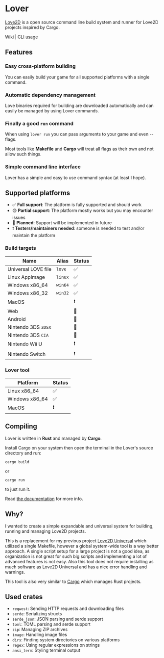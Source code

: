 # Lover
[Love2D](https://love2d.org/) is a open source command line build system and runner for Love2D projects inspired by Cargo.

[Wiki](https://github.com/Wolfyxon/lover/wiki) | [CLI usage](https://github.com/Wolfyxon/lover/wiki/Using-Lover)

## Features
### Easy cross-platform building
You can easily build your game for all supported platforms with a single command.

### Automatic dependency management
Love binaries required for building are downloaded automatically and can easily be managed by using Lover commands.

### Finally a good `run` command
When using `lover run` you can pass arguments to your game and even --flags.

Most tools like **Makefile** and **Cargo** will treat all flags as their own and not allow such things.

### Simple command line interface
Lover has a simple and easy to use command syntax (at least I hope).

## Supported platforms
- ✅ **Full support**: The platform is fully supported and should work
- 🟡 **Partial support**: The platform mostly works but you may encounter issues
- 📁 **Planned**: Support will be implemented in future
- ❗ **Testers/maintainers needed**: someone is needed to test and/or maintain the platform

### Build targets
| Name                | Alias   | Status |
|---------------------|---------|--------|
| Universal LOVE file | `love`  | ✅     |
| Linux AppImage      | `linux` | ✅     |
| Windows x86_64      | `win64` | ✅     |
| Windows x86_32      | `win32` | ✅     |
| MacOS               |         | ❗     |
| Web                 |         | 📁     |
| Android             |         | 📁     |
| Nintendo 3DS `3DSX` |         | 📁     |
| Nintendo 3DS `CIA`  |         | 📁     |
| Nintendo Wii U      |         | ❗     |
| Nintendo Switch     |         | ❗     |

### Lover tool
| Platform       | Status |
|----------------|--------|
| Linux x86_64   | ✅     |
| Windows x86_64 | ✅     |
| MacOS          | ❗     |

## Compiling
Lover is written in **Rust** and managed by **Cargo**. 

Install Cargo on your system then open the terminal in the Lover's source directory and run:
```
cargo build
```
or
```
cargo run
```
to just run it.

Read [the documentation](https://doc.rust-lang.org/cargo/) for more info.

## Why?
I wanted to create a simple expandable and universal system for building, running and managing Love2D projects.

This is a replacement for my previous project [Love2D Universal](https://github.com/Wolfyxon/love2d-universal) which utilized a single Makefile, however a global system-wide tool is a way better approach.
A single script setup for a large project is not a good idea, as organization is not great for such big scripts and implementing a lot of advanced features is not easy. 
Also this tool does not require installing as much software as Love2D Universal and has a nice error handling and warnings.

This tool is also very similar to [Cargo](https://github.com/rust-lang/cargo/) which manages Rust projects.

## Used crates
- `reqwest`: Sending HTTP requests and downloading files
- `serde`: Serializing structs
- `serde_json`: JSON parsing and serde support
- `toml`: TOML parsing and serde support
- `zip`: Managing ZIP archives
- `image`: Handling image files
- `dirs`: Finding system directories on various platforms
- `regex`: Using regular expressions on strings
- `ansi_term`: Styling terminal output
